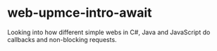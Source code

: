 # web-upmce-intro-await
Looking into how different simple webs in C#, Java and JavaScript do callbacks and non-blocking requests.
